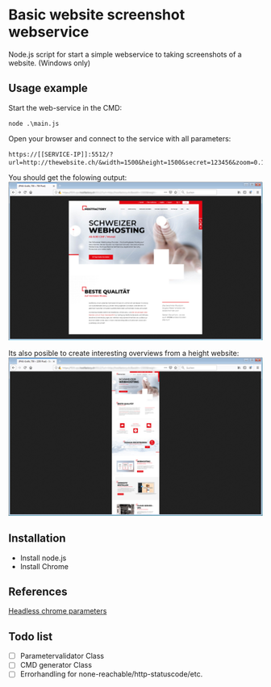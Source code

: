 # Basic website screenshot webservice
Node.js script for start a simple webservice to taking screenshots of a website. (Windows only)

## Usage example
Start the web-service in the CMD:
```
node .\main.js
```

Open your browser and connect to the service with all parameters:
```
https://[[SERVICE-IP]]:5512/?url=http://thewebsite.ch/&width=1500&height=1500&secret=123456&zoom=0.1
```

You should get the folowing output:
![Open the URL in a browser](preview.jpg)

Its also posible to create interesting overviews from a height website:
![Open the URL in a browser](preview-long.jpg)


## Installation
* Install node.js 
* Install Chrome

## References
[Headless chrome parameters](https://peter.sh/experiments/chromium-command-line-switches/)

## Todo list
- [ ] Parametervalidator Class
- [ ] CMD generator Class
- [ ] Errorhandling for none-reachable/http-statuscode/etc.
